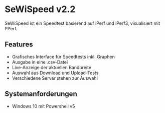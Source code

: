 # SeWiSpeed v2.2

SeWiSpeed ist ein Speedtest basierend auf iPerf und iPerf3, visualisiert mit PPerf.

## Features ##
* Grafisches Interface für Speedtests inkl. Graphen
* Ausgabe in eine .csv-Datei
* Live-Anzeige der aktuellen Bandbreite
* Auswahl aus Download und Upload-Tests
* Verschiedene Server stehen zur Auswahl

## Systemanforderungen ##
* Windows 10 mit Powershell v5
